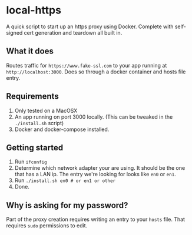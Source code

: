 # local-https
A quick script to start up an https proxy using Docker. Complete with self-signed cert generation and teardown all built in.

## What it does
Routes traffic for `https://www.fake-ssl.com` to your app running at `http://localhost:3000`. Does so through a docker container and hosts file entry.

## Requirements
1. Only tested on a MacOSX
2. An app running on port 3000 locally. (This can be tweaked in the `./install.sh` script)
3. Docker and docker-compose installed.

## Getting started
1. Run `ifconfig`
2. Determine which network adapter your are using. It should be the one that has a LAN ip. The entry we're looking for looks like `en0` or `en1`.
2. Run `./install.sh en0 # or en1 or other`
2. Done.

## Why is asking for my password?
Part of the proxy creation requires writing an entry to your `hosts` file. That requires `sudo` permissions to edit.
